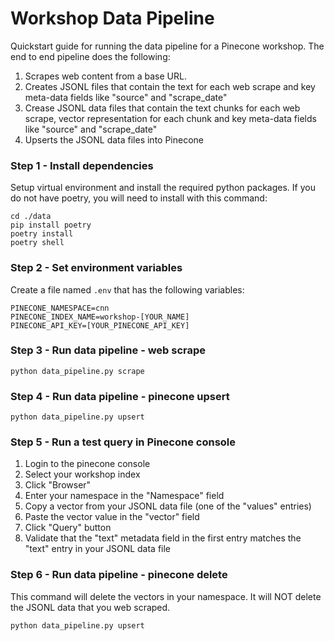 # Workshop Data Pipeline
Quickstart guide for running the data pipeline for a Pinecone workshop. The end to end pipeline does the following:

1. Scrapes web content from a base URL.
1. Creates JSONL files that contain the text for each web scrape and key meta-data fields like "source" and "scrape_date"
1. Crease JSONL data files that contain the text chunks for each web scrape, vector representation for each chunk and key meta-data fields like "source" and "scrape_date"
1. Upserts the JSONL data files into Pinecone

### Step 1 - Install dependencies

Setup virtual environment and install the required python packages. If you do not have poetry, you will need to install
with this command:

```
cd ./data
pip install poetry
poetry install
poetry shell
```

### Step 2 - Set environment variables
Create a file named ```.env``` that has the following variables:

```
PINECONE_NAMESPACE=cnn
PINECONE_INDEX_NAME=workshop-[YOUR_NAME]
PINECONE_API_KEY=[YOUR_PINECONE_API_KEY]
```

### Step 3 - Run data pipeline - web scrape

```
python data_pipeline.py scrape
```

### Step 4 - Run data pipeline - pinecone upsert

```
python data_pipeline.py upsert
```

### Step 5 - Run a test query in Pinecone console

1. Login to the pinecone console
1. Select your workshop index
1. Click "Browser"
1. Enter your namespace in the "Namespace" field
1. Copy a vector from your JSONL data file (one of the "values" entries)
1. Paste the vector value in the "vector" field
1. Click "Query" button
1. Validate that the "text" metadata field in the first entry matches the "text" entry in your JSONL data file

### Step 6 - Run data pipeline - pinecone delete

This command will delete the vectors in your namespace. It will NOT delete the JSONL data that you web scraped. 

```
python data_pipeline.py upsert
```
